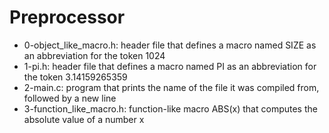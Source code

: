 # Preprocessor
* 0-object_like_macro.h: header file that defines a macro named SIZE as an abbreviation for the token 1024
* 1-pi.h: header file that defines a macro named PI as an abbreviation for the token 3.14159265359
* 2-main.c: program that prints the name of the file it was compiled from, followed by a new line
*  3-function_like_macro.h: function-like macro ABS(x) that computes the absolute value of a number x
